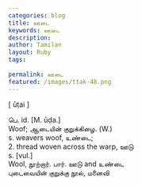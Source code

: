 ```yaml
---
categories: blog
title: ஊடை
keywords: ஊடை
description: 
author: Tamilan
layout: Ruby
tags: 
 
permalink: ஊடை
featured: /images/ttak-48.png
---
```

  
[ ūṭai ]  
  
பெ. id. [M. ūḍa.]  
Woof; ஆடையின் குறுக்கிழை. (W.)  
s. weavers woof, உண்டை;  
2. thread woven across the warp, ஊடு  
s. [vul.]  
Wool, நூற்றார். பார். ஊடு and உண்டை  
புடைவையின் குறுக்கு நூல், மனைவி